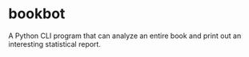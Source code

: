 # bookbot
A Python CLI program that can analyze an entire book and print out an interesting statistical report.
